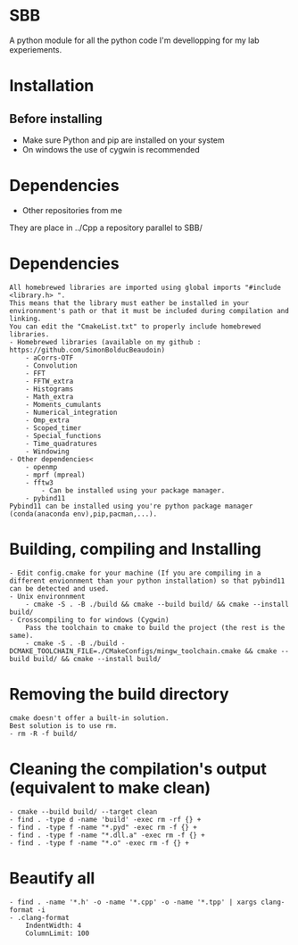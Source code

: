 
# SBB
A python module for all the python code I'm devellopping for my lab experiements.

# Installation
## Before installing
- Make sure Python and pip are installed on your system
- On windows the use of cygwin is recommended

# Dependencies
- Other repositories from me
  
They are place in ../Cpp a repository parallel to SBB/

# Dependencies
    All homebrewed libraries are imported using global imports "#include <library.h> ".
    This means that the library must eather be installed in your environnment's path or that it must be included during compilation and linking. 
    You can edit the "CmakeList.txt" to properly include homebrewed libraries.
    - Homebrewed libraries (available on my github : https://github.com/SimonBolducBeaudoin)
        - aCorrs-OTF
        - Convolution
        - FFT
        - FFTW_extra
        - Histograms
        - Math_extra
        - Moments_cumulants
        - Numerical_integration
        - Omp_extra
        - Scoped_timer
        - Special_functions
        - Time_quadratures
        - Windowing
    - Other dependencies<
        - openmp
        - mprf (mpreal)
        - fftw3
            - Can be installed using your package manager.
        - pybind11
    Pybind11 can be installed using you're python package manager (conda(anaconda env),pip,pacman,...).
    
# Building, compiling and Installing
    - Edit config.cmake for your machine (If you are compiling in a different envionnment than your python installation) so that pybind11 can be detected and used.
    - Unix environnment
		- cmake -S . -B ./build && cmake --build build/ && cmake --install build/
    - Crosscompiling to for windows (Cygwin)
		Pass the toolchain to cmake to build the project (the rest is the same).
        - cmake -S . -B ./build -DCMAKE_TOOLCHAIN_FILE=./CMakeConfigs/mingw_toolchain.cmake && cmake --build build/ && cmake --install build/
    
	
	
# Removing the build directory
    cmake doesn't offer a built-in solution. 
    Best solution is to use rm.
    - rm -R -f build/
    
#  Cleaning the compilation's output (equivalent to make clean)
    - cmake --build build/ --target clean
    - find . -type d -name 'build' -exec rm -rf {} +
    - find . -type f -name "*.pyd" -exec rm -f {} +
    - find . -type f -name "*.dll.a" -exec rm -f {} +
    - find . -type f -name "*.o" -exec rm -f {} +
  
#  Beautify all  
    - find . -name '*.h' -o -name '*.cpp' -o -name '*.tpp' | xargs clang-format -i
	- .clang-format 
		IndentWidth: 4
		ColumnLimit: 100


 
